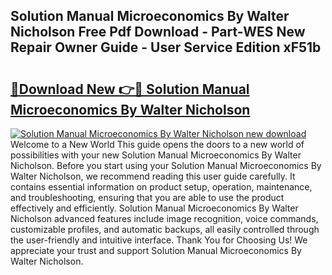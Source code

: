 ## Solution Manual Microeconomics By Walter Nicholson Free Pdf Download - Part-WES New Repair Owner Guide - User Service Edition xF51b

# <h2><a href="http://bc88478.oget.top/?id=Solution+Manual+Microeconomics+By+Walter+Nicholson">🔗Download New 👉🔴 Solution Manual Microeconomics By Walter Nicholson</a></h2>

[![Solution Manual Microeconomics By Walter Nicholson new download](https://i.imgur.com/5g1atiW.png)](http://bc88478.oget.top/?id=Solution+Manual+Microeconomics+By+Walter+Nicholson)
Welcome to a New World This guide opens the doors to a new world of possibilities with your new Solution Manual Microeconomics By Walter Nicholson. Before you start using your Solution Manual Microeconomics By Walter Nicholson, we recommend reading this user guide carefully. It contains essential information on product setup, operation, maintenance, and troubleshooting, ensuring that you are able to use the product effectively and efficiently. Solution Manual Microeconomics By Walter Nicholson advanced features include image recognition, voice commands, customizable profiles, and automatic backups, all easily controlled through the user-friendly and intuitive interface. Thank You for Choosing Us! We appreciate your trust and support Solution Manual Microeconomics By Walter Nicholson.
